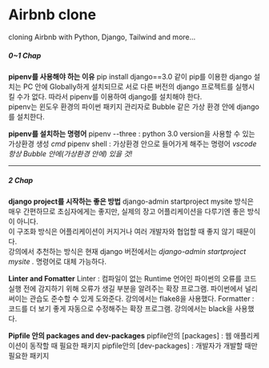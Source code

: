 # Airbnb clone  
cloning Airbnb with Python, Django, Tailwind and more...  
  
##### 0~1 Chap  
**pipenv를 사용해야 하는 이유**
pip install django==3.0 같이 pip를 이용한 django 설치는 PC 안에 Globally하게 설치되므로 서로 다른 버전의 django 프로젝트를 실행시킬 수가 없다.
따라서 pipenv를 이용하여 django를 설치해야 한다.  
pipenv는 윈도우 환경의 파이썬 패키지 관리자로 Bubble 같은 가상 환경 안에 django를 설치한다.  
  
**pipenv를 설치하는 명령어**
pipenv --three : python 3.0 version을 사용할 수 있는 가상환경 생성 *cmd*
pipenv shell : 가상환경 안으로 들어가게 해주는 명령어 *vscode*
*항상 Bubble 안에(가상환경 안에) 있을 것!*

---

##### 2 Chap
**django project를 시작하는 좋은 방법**
django-admin startproject mysite 방식은 매우 간편하므로 초심자에게는 좋지만, 실제의 장고 어플리케이션을 다루기엔 좋은 방식이 아니다.  
이 구조화 방식은 어플리케이션이 커지거나 여러 개발자와 협업할 때 좋지 않기 때문이다.  
강의에서 추천하는 방식은 현재 django 버전에서는 *django-admin startproject mysite .* 명령어로 대체 가능하다.

**Linter and Fomatter**
Linter : 컴파일이 없는 Runtime 언어인 파이썬의 오류를 코드 실행 전에 감지하기 위해 오류가 생길 부분을 알려주는 확장 프로그램. 
         파이썬에서 널리 써이는 관습도 준수할 수 있게 도와준다. 강의에서는 flake8을 사용했다.
Formatter : 코드를 더 보기 좋게 자동으로 수정해주는 확장 프로그램. 강의에서는 black을 사용했다.

**Pipfile 안의 packages and dev-packages**
pipfile안의 [packages] : 웹 애플리케이션이 동작할 때 필요한 패키지
pipfile안의 [dev-packages] : 개발자가 개발할 때만 필요한 패키지

